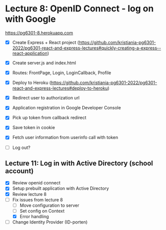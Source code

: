 # Lecture 8: OpenID Connect - log on with Google

https://pg6301-8.herokuapp.com

* [x] Create Express + React project (https://github.com/kristiania-pg6301-2022/pg6301-react-and-express-lectures#quickly-creating-a-express--react-application)
* [x] Create server.js and index.html
* [x] Routes: FrontPage, Login, LoginCallback, Profile
* [x] Deploy to Heroku (https://github.com/kristiania-pg6301-2022/pg6301-react-and-express-lectures#deploy-to-heroku)
* [x] Redirect user to authorization url
* [x] Application registration in Google Developer Console
* [x] Pick up token from callback redirect
* [x] Save token in cookie
* [x] Fetch user information from userinfo call with token
* [ ] Log out?


## Lecture 11: Log in with Active Directory (school account)


* [x] Review openid connect
* [x] Setup prebuilt application with Active Directory
* [x] Review lecture 8
* [ ] Fix issues from lecture 8
  * [ ] Move configuration to server
  * [ ] Set config on Context
  * [x] Error handling
* [ ] Change Identity Provider (ID-porten)

